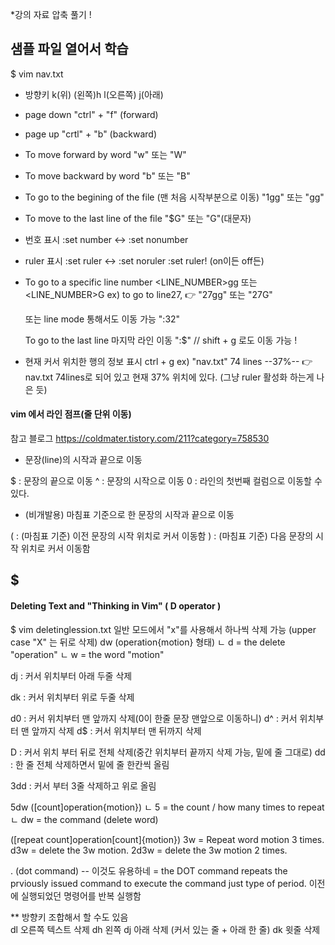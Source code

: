 ﻿*강의 자료 압축 풀기 ! 
## 샘플 파일 열어서 학습
$ vim nav.txt

* 방향키 
       k(위)
(왼쪽)h     l(오른쪽)
       j(아래)

* page down
  "ctrl" + "f" (forward)

* page up
  "crtl" + "b" (backward) 

* To move forward by word 
  "w" 또는 "W" 

* To move backward by word 
  "b" 또는 "B" 
    
* To go to the begining of the file (맨 처음 시작부분으로 이동)
  "1gg" 또는 "gg" 

* To move to the last line of the file 
  "$G" 또는 "G"(대문자)  

* 번호 표시 
  :set number <-> :set nonumber 
* ruler 표시 
  :set ruler <-> :set noruler
  :set ruler! (on이든 off든)  

* To go to a specific line number 
  <LINE_NUMBER>gg 또는 <LINE_NUMBER>G
  ex) to go to line27, 👉 "27gg" 또는 "27G"       
  
  또는 line mode 통해서도 이동 가능 
  ":32<ENTER>"

  To go to the last line 마지막 라인 이동 
  ":$"     // shift + g 로도 이동 가능 ! 

* 현재 커서 위치한 행의 정보 표시 
  ctrl + g 
  ex) "nav.txt" 74 lines --37%--   👉 nav.txt 74lines로 되어 있고 현재 37% 위치에 있다. (그냥 ruler 활성화 하는게 나은 듯)  

#### vim 에서 라인 점프(줄 단위 이동)

참고 블로그 https://coldmater.tistory.com/211?category=758530

 * 문장(line)의 시작과 끝으로 이동  

$ : 문장의 끝으로 이동 
^ : 문장의 시작으로 이동 
0 : 라인의 첫번째 컬럼으로 이동할 수 있다.

* (비개발용) 마침표 기준으로 한 문장의 시작과 끝으로 이동 

( : (마침표 기준) 이전 문장의 시작 위치로 커서 이동함 
) : (마침표 기준) 다음 문장의 시작 위치로 커서 이동함


$
--- 
 
#### Deleting Text and "Thinking in Vim" ( D operator )
$ vim deletinglession.txt
  일반 모드에서 "x"를 사용해서 하나씩 삭제 가능 (upper case "X" 는 뒤로 삭제)
  dw (operation{motion} 형태) 
  ㄴ d = the delete "operation" 
  ㄴ w = the word "motion"

  dj : 커서 위치부터 아래 두줄 삭제

  dk : 커서 위치부터 위로 두줄 삭제

  d0 : 커서 위치부터 맨 앞까지 삭제(0이 한줄 문장 맨앞으로 이동하니)
  d^ : 커서 위치부터 맨 앞까지 삭제 
  d$ : 커서 위치부터 맨 뒤까지 삭제 

  D : 커서 위치 부터 뒤로 전체 삭제(중간 위치부터 끝까지 삭제 가능, 밑에 줄 그대로)
  dd : 한 줄 전체 삭제하면서 밑에 줄 한칸씩 올림
  
  3dd : 커서 부터 3줄 삭제하고 위로 올림 

  5dw ([count]operation{motion})
  ㄴ 5 = the count / how many times to repeat
  ㄴ dw = the command (delete word)

  ([repeat count]operation[count]{motion})
  3w = Repeat word motion 3 times.
  d3w = delete the 3w motion.
  2d3w = delete the 3w motion 2 times.

  . (dot command) -- 이것도 유용하네
  = the DOT command repeats the prviously issued command to execute the command just type of period.
    이전에 실행되었던 명령어를 반복 실행함

  ** 방향키 조합해서 할 수도 있음  
  dl 오른쪽 텍스트 삭제 
  dh 왼쪽 
  dj 아래 삭제 (커서 있는 줄 + 아래 한 줄)
  dk 윗줄 삭제
